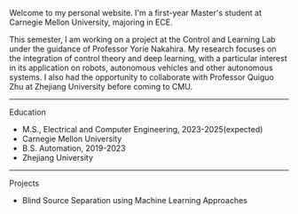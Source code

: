 <html lang="en"> <head>

</head>

<body>
 <p>Welcome to my personal website. I'm a first-year Master's
  student at Carnegie Mellon University, majoring in ECE.</p>
 <p>This semester, I am working on a project at the Control and Learning Lab under the
  guidance of Professor Yorie Nakahira. My research focuses on the integration of control
  theory and deep learning, with a particular interest in its application on robots,
  autonomous vehicles and other autonomous systems. I also had the opportunity to collaborate
  with Professor Quiguo Zhu at Zhejiang University before coming to CMU.</p>

 <hr/>
Education
 <ul>
 <li>M.S., Electrical and Computer Engineering, 2023-2025(expected)</li>
 <li>Carnegie Mellon University</li>
 <li>B.S. Automation, 2019-2023</li>
 <li>Zhejiang University</li>
 </ul>

 <hr/>
Projects
 <ul>
 <li>Blind Source Separation using Machine Learning Approaches</li>
 </ul>

</body>

</html>
